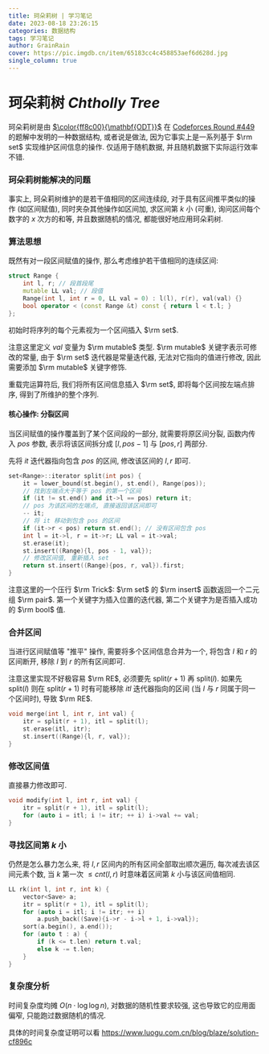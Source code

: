 ```yaml
---
title: 珂朵莉树 | 学习笔记
date: 2023-08-18 23:26:15
categories: 数据结构
tags: 学习笔记
author: GrainRain
cover: https://pic.imgdb.cn/item/65183cc4c458853aef6d628d.jpg
single_column: true
---
```



# 珂朵莉树 $Chtholly\ Tree$

珂朵莉树是由 [$\color{ff8c00}{\mathbf{ODT}}$](https://codeforces.com/profile/ODT) 在 [Codeforces Round #449](https://codeforces.com/contest/896) 的题解中发明的一种数据结构, 或者说是做法, 因为它事实上是一系列基于 $\rm set$ 实现维护区间信息的操作. 仅适用于随机数据, 并且随机数据下实际运行效率不错. 

### 珂朵莉树能解决的问题

事实上, 珂朵莉树维护的是若干值相同的区间连续段, 对于具有区间推平类似的操作 (如区间赋值), 同时夹杂其他操作如区间加, 求区间第 $k$ 小 (可重), 询问区间每个数字的 $x$ 次方的和等, 并且数据随机的情况, 都能很好地应用珂朵莉树. 

### 算法思想

既然有对一段区间赋值的操作, 那么考虑维护若干值相同的连续区间: 

```cpp
struct Range {
	int l, r; // 段首段尾 
	mutable LL val; // 段值 
	Range(int l, int r = 0, LL val = 0) : l(l), r(r), val(val) {}
	bool operator < (const Range &t) const { return l < t.l; }
};
```

初始时将序列的每个元素视为一个区间插入 $\rm set$. 

注意这里定义 $val$ 变量为 $\rm mutable$ 类型.  $\rm mutable$ 关键字表示可修改的常量, 由于 $\rm set$ 迭代器是常量迭代器, 无法对它指向的值进行修改, 因此需要添加 $\rm mutable$ 关键字修饰. 

重载完运算符后, 我们将所有区间信息插入 $\rm set$, 即将每个区间按左端点排序, 得到了所维护的整个序列. 

#### 核心操作: 分裂区间

当区间赋值的操作覆盖到了某个区间段的一部分, 就需要将原区间分裂, 函数内传入 $pos$ 参数, 表示将该区间拆分成 $[l, pos - 1]$ 与 $[pos, r]$ 两部分. 

先将 $it$ 迭代器指向包含 $pos$ 的区间, 修改该区间的 $l, r$ 即可. 

```cpp
set<Range>::iterator split(int pos) {
	it = lower_bound(st.begin(), st.end(), Range(pos));
	// 找到左端点大于等于 pos 的第一个区间 
	if (it != st.end() and it->l == pos) return it;
	// pos 为该区间的左端点, 直接返回该区间即可 
	-- it;
	// 将 it 移动到包含 pos 的区间 
	if (it->r < pos) return st.end(); // 没有区间包含 pos 
	int l = it->l, r = it->r; LL val = it->val;
	st.erase(it);
	st.insert((Range){l, pos - 1, val});
	// 修改区间值, 重新插入 set
	return st.insert((Range){pos, r, val}).first;
}
```

注意这里的一个压行 $\rm Trick$: $\rm set$ 的 $\rm insert$ 函数返回一个二元组 $\rm pair$. 第一个关键字为插入位置的迭代器, 第二个关键字为是否插入成功的 $\rm bool$ 值. 

### 合并区间

当进行区间赋值等 "推平" 操作, 需要将多个区间信息合并为一个, 将包含 $l$ 和 $r$ 的区间断开, 移除 $l$ 到 $r$ 的所有区间即可. 

注意这里实现不好极容易 $\rm RE$, 必须要先 $\text{split}(r + 1)$ 再 $\text{split}(l)$. 如果先 $\text{split}(l)$ 则在 $\text{split}(r + 1)$ 时有可能移除 $itl$ 迭代器指向的区间 (当 $l$ 与 $r$ 同属于同一个区间时), 导致 $\rm RE$.

```cpp
void merge(int l, int r, int val) {
	itr = split(r + 1), itl = split(l);
	st.erase(itl, itr);
	st.insert((Range){l, r, val});
}
```

### 修改区间值

直接暴力修改即可. 

```cpp
void modify(int l, int r, int val) {
	itr = split(r + 1), itl = split(l);
	for (auto i = itl; i != itr; ++ i) i->val += val;
}
```

### 寻找区间第 $k$ 小

仍然是怎么暴力怎么来, 将 $l, r$ 区间内的所有区间全部取出顺次遍历, 每次减去该区间元素个数, 当 $k$ 第一次 $\leq cnt(l, r)$ 时意味着区间第 $k$ 小与该区间值相同. 

```cpp
LL rk(int l, int r, int k) {
	vector<Save> a;
	itr = split(r + 1), itl = split(l);
	for (auto i = itl; i != itr; ++ i)
		a.push_back((Save){i->r - i->l + 1, i->val});
	sort(a.begin(), a.end());
	for (auto t : a) {
		if (k <= t.len) return t.val;
		else k -= t.len;
	}
}
```

### 复杂度分析

时间复杂度均摊 $O(n \cdot \log \log n)$, 对数据的随机性要求较强, 这也导致它的应用面偏窄, 只能跑过数据随机的情况. 

具体的时间复杂度证明可以看 https://www.luogu.com.cn/blog/blaze/solution-cf896c